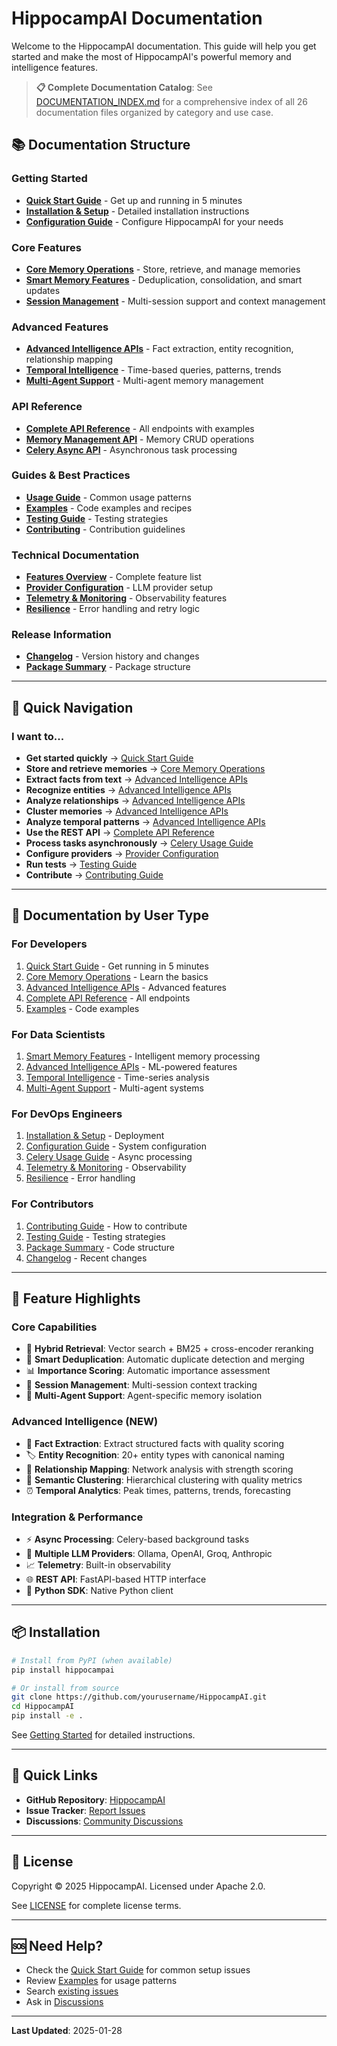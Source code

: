 # HippocampAI Documentation

Welcome to the HippocampAI documentation. This guide will help you get started and make the most of HippocampAI's powerful memory and intelligence features.

> **📋 Complete Documentation Catalog**: See [DOCUMENTATION_INDEX.md](DOCUMENTATION_INDEX.md) for a comprehensive index of all 26 documentation files organized by category and use case.

## 📚 Documentation Structure

### Getting Started
- **[Quick Start Guide](QUICKSTART.md)** - Get up and running in 5 minutes
- **[Installation & Setup](GETTING_STARTED.md)** - Detailed installation instructions
- **[Configuration Guide](CONFIGURATION.md)** - Configure HippocampAI for your needs

### Core Features
- **[Core Memory Operations](CORE_MEMORY_OPERATIONS.md)** - Store, retrieve, and manage memories
- **[Smart Memory Features](SMART_MEMORY_FEATURES.md)** - Deduplication, consolidation, and smart updates
- **[Session Management](SESSION_MANAGEMENT.md)** - Multi-session support and context management

### Advanced Features
- **[Advanced Intelligence APIs](ADVANCED_INTELLIGENCE_API.md)** - Fact extraction, entity recognition, relationship mapping
- **[Temporal Intelligence](ADVANCED_INTELLIGENCE_API.md#temporal-intelligence)** - Time-based queries, patterns, trends
- **[Multi-Agent Support](MULTIAGENT_FEATURES.md)** - Multi-agent memory management

### API Reference
- **[Complete API Reference](API_COMPLETE_REFERENCE.md)** - All endpoints with examples
- **[Memory Management API](MEMORY_MANAGEMENT_API.md)** - Memory CRUD operations
- **[Celery Async API](CELERY_USAGE_GUIDE.md)** - Asynchronous task processing

### Guides & Best Practices
- **[Usage Guide](USAGE.md)** - Common usage patterns
- **[Examples](EXAMPLES.md)** - Code examples and recipes
- **[Testing Guide](TESTING_GUIDE.md)** - Testing strategies
- **[Contributing](CONTRIBUTING.md)** - Contribution guidelines

### Technical Documentation
- **[Features Overview](FEATURES.md)** - Complete feature list
- **[Provider Configuration](PROVIDERS.md)** - LLM provider setup
- **[Telemetry & Monitoring](TELEMETRY.md)** - Observability features
- **[Resilience](RESILIENCE.md)** - Error handling and retry logic

### Release Information
- **[Changelog](CHANGELOG.md)** - Version history and changes
- **[Package Summary](PACKAGE_SUMMARY.md)** - Package structure

---

## 🚀 Quick Navigation

### I want to...
- **Get started quickly** → [Quick Start Guide](QUICKSTART.md)
- **Store and retrieve memories** → [Core Memory Operations](CORE_MEMORY_OPERATIONS.md)
- **Extract facts from text** → [Advanced Intelligence APIs](ADVANCED_INTELLIGENCE_API.md#fact-extraction-service)
- **Recognize entities** → [Advanced Intelligence APIs](ADVANCED_INTELLIGENCE_API.md#entity-recognition-api)
- **Analyze relationships** → [Advanced Intelligence APIs](ADVANCED_INTELLIGENCE_API.md#relationship-mapping)
- **Cluster memories** → [Advanced Intelligence APIs](ADVANCED_INTELLIGENCE_API.md#semantic-clustering)
- **Analyze temporal patterns** → [Advanced Intelligence APIs](ADVANCED_INTELLIGENCE_API.md#temporal-intelligence)
- **Use the REST API** → [Complete API Reference](API_COMPLETE_REFERENCE.md)
- **Process tasks asynchronously** → [Celery Usage Guide](CELERY_USAGE_GUIDE.md)
- **Configure providers** → [Provider Configuration](PROVIDERS.md)
- **Run tests** → [Testing Guide](TESTING_GUIDE.md)
- **Contribute** → [Contributing Guide](CONTRIBUTING.md)

---

## 📖 Documentation by User Type

### For Developers
1. [Quick Start Guide](QUICKSTART.md) - Get running in 5 minutes
2. [Core Memory Operations](CORE_MEMORY_OPERATIONS.md) - Learn the basics
3. [Advanced Intelligence APIs](ADVANCED_INTELLIGENCE_API.md) - Advanced features
4. [Complete API Reference](API_COMPLETE_REFERENCE.md) - All endpoints
5. [Examples](EXAMPLES.md) - Code examples

### For Data Scientists
1. [Smart Memory Features](SMART_MEMORY_FEATURES.md) - Intelligent memory processing
2. [Advanced Intelligence APIs](ADVANCED_INTELLIGENCE_API.md) - ML-powered features
3. [Temporal Intelligence](ADVANCED_INTELLIGENCE_API.md#temporal-intelligence) - Time-series analysis
4. [Multi-Agent Support](MULTIAGENT_FEATURES.md) - Multi-agent systems

### For DevOps Engineers
1. [Installation & Setup](GETTING_STARTED.md) - Deployment
2. [Configuration Guide](CONFIGURATION.md) - System configuration
3. [Celery Usage Guide](CELERY_USAGE_GUIDE.md) - Async processing
4. [Telemetry & Monitoring](TELEMETRY.md) - Observability
5. [Resilience](RESILIENCE.md) - Error handling

### For Contributors
1. [Contributing Guide](CONTRIBUTING.md) - How to contribute
2. [Testing Guide](TESTING_GUIDE.md) - Testing strategies
3. [Package Summary](PACKAGE_SUMMARY.md) - Code structure
4. [Changelog](CHANGELOG.md) - Recent changes

---

## 🎯 Feature Highlights

### Core Capabilities
- 🧠 **Hybrid Retrieval**: Vector search + BM25 + cross-encoder reranking
- 🎯 **Smart Deduplication**: Automatic duplicate detection and merging
- 📊 **Importance Scoring**: Automatic importance assessment
- 🔄 **Session Management**: Multi-session context tracking
- 👥 **Multi-Agent Support**: Agent-specific memory isolation

### Advanced Intelligence (NEW)
- 📝 **Fact Extraction**: Extract structured facts with quality scoring
- 🏷️ **Entity Recognition**: 20+ entity types with canonical naming
- 🔗 **Relationship Mapping**: Network analysis with strength scoring
- 📂 **Semantic Clustering**: Hierarchical clustering with quality metrics
- ⏰ **Temporal Analytics**: Peak times, patterns, trends, forecasting

### Integration & Performance
- ⚡ **Async Processing**: Celery-based background tasks
- 🔌 **Multiple LLM Providers**: Ollama, OpenAI, Groq, Anthropic
- 📈 **Telemetry**: Built-in observability
- 🌐 **REST API**: FastAPI-based HTTP interface
- 🐍 **Python SDK**: Native Python client

---

## 📦 Installation

```bash
# Install from PyPI (when available)
pip install hippocampai

# Or install from source
git clone https://github.com/yourusername/HippocampAI.git
cd HippocampAI
pip install -e .
```

See [Getting Started](GETTING_STARTED.md) for detailed instructions.

---

## 🔗 Quick Links

- **GitHub Repository**: [HippocampAI](https://github.com/yourusername/HippocampAI)
- **Issue Tracker**: [Report Issues](https://github.com/yourusername/HippocampAI/issues)
- **Discussions**: [Community Discussions](https://github.com/yourusername/HippocampAI/discussions)

---

## 📄 License

Copyright © 2025 HippocampAI. Licensed under Apache 2.0.

See [LICENSE](../LICENSE) for complete license terms.

---

## 🆘 Need Help?

- Check the [Quick Start Guide](QUICKSTART.md) for common setup issues
- Review [Examples](EXAMPLES.md) for usage patterns
- Search [existing issues](https://github.com/yourusername/HippocampAI/issues)
- Ask in [Discussions](https://github.com/yourusername/HippocampAI/discussions)

---

**Last Updated**: 2025-01-28
